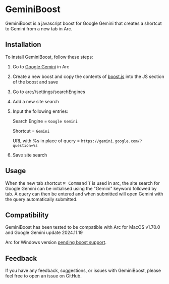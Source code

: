 # GeminiBoost
GeminiBoost is a javascript boost for Google Gemini that creates a shortcut to Gemini from a new tab in Arc.
## Installation
To install GeminiBoost, follow these steps:

1. Go to [Google Gemini](https://gemini.google.com/) in Arc
2. Create a new boost and copy the contents of [boost.js](https://github.com/fc1018/geminiboost/blob/master/boost.js) into the JS section of the boost and save
3. Go to arc://settings/searchEngines
4. Add a new site search
5. Input the following entries:
   
     Search Engine = `Google Gemini`
   
     Shortcut = `Gemini`
   
     URL with %s in place of query = `https://gemini.google.com/?question=%s`
7. Save site search

## Usage
When the new tab shortcut <kbd>⌘ Command</kbd> <kbd>T</kbd> is used in arc, the site search for 
Google Gemini can be initialised using the "Gemini" keyword followed by tab. A query can then be entered and when submitted will open Gemini with the query
automatically submitted.

## Compatibility
GeminiBoost has been tested to be compatible with Arc for MacOS v1.70.0 and Google Gemini update 2024.11.19

Arc for Windows version [pending boost support]( https://x.com/cifilter/status/1850868958699647427).
## Feedback
If you have any feedback, suggestions, or issues with GeminiBoost, please feel free to open an issue on GitHub.
